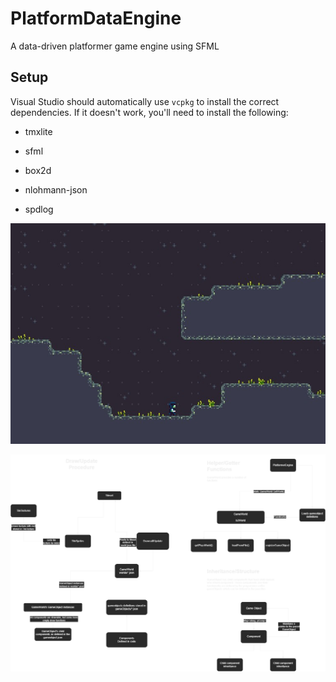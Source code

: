 # PlatformDataEngine

A data-driven platformer game engine using SFML

## Setup

Visual Studio should automatically use `vcpkg` to install the correct dependencies. If it doesn't work, you'll need to install the following:

- tmxlite

- sfml

- box2d

- nlohmann-json

- spdlog


![screenshot](./screenshots/sc1.jpg)

![screenshot](./screenshots/ClassDiagram.drawio.png)
